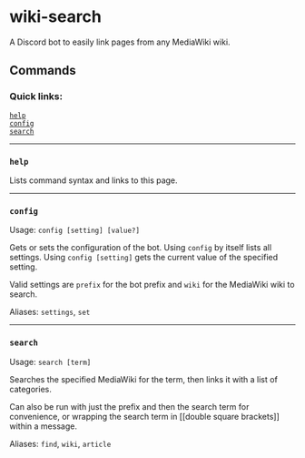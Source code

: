# wiki-search
A Discord bot to easily link pages from any MediaWiki wiki.  


## Commands

### Quick links:
[`help`](#help)  
[`config`](#config)  
[`search`](#search)  

---
### `help`
Lists command syntax and links to this page.

---
### `config`
Usage: `config [setting] [value?]`  

Gets or sets the configuration of the bot. Using `config` by itself lists all settings. Using `config [setting]` gets the current value of the specified setting.

Valid settings are `prefix` for the bot prefix and `wiki` for the MediaWiki wiki to search.

Aliases: `settings`, `set`

---
### `search`
Usage: `search [term]`  

Searches the specified MediaWiki for the term, then links it with a list of categories.  

Can also be run with just the prefix and then the search term for convenience, or wrapping the search term in [[double square brackets]] within a message.

Aliases: `find`, `wiki`, `article`
